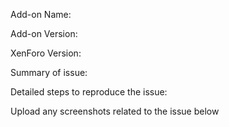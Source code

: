 Add-on Name:

Add-on Version:

XenForo Version:

Summary of issue:

Detailed steps to reproduce the issue:

Upload any screenshots related to the issue below
